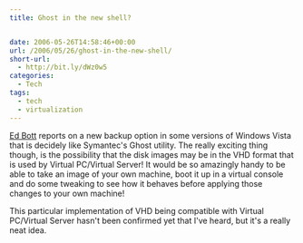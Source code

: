 ```yaml
---
title: Ghost in the new shell?


date: 2006-05-26T14:58:46+00:00
url: /2006/05/26/ghost-in-the-new-shell/
short-url:
  - http://bit.ly/dWz0w5
categories:
  - Tech
tags:
  - tech
  - virtualization
---
```

<a href="http://blogs.zdnet.com/Bott/?p=68#comments">Ed Bott</a> reports on a new backup option in some versions of Windows Vista that is decidely like Symantec's Ghost utility. The really exciting thing though, is the possibility that the disk images may be in the VHD format that is used by Virtual PC/Virtual Server! It would be so amazingly handy to be able to take an image of your own machine, boot it up in a virtual console and do some tweaking to see how it behaves before applying those changes to your own machine!

This particular implementation of VHD being compatible with Virtual PC/Virtual Server hasn't been confirmed yet that I've heard, but it's a really neat idea.
